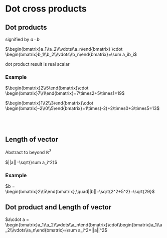 # Dot cross products

## Dot products
signified by $a \cdot b$  

$\begin{bmatrix}a_1\\a_2\\\vdots\\a_n\end{bmatrix} \cdot \begin{bmatrix}b_1\\b_2\\\vdots\\b_n\end{bmatrix}=\sum a_ib_i$  

dot product result is real scalar

### Example  
$\begin{bmatrix}2\\5\end{bmatrix}\cdot \begin{bmatrix}7\\1\end{bmatrix}=7\times2+5\times1=19$  

$\begin{bmatrix}1\\2\\3\end{bmatrix}\cdot \begin{bmatrix}-2\\0\\5\end{bmatrix}=1\times(-2)+2\times0+3\times5=13$  

<br></br>  

## Length of vector  

Abstract to beyond $\mathbb{R}^3$

$||a||=\sqrt{\sum a_i^2}$

### Example  
$b = \begin{bmatrix}2\\5\end{bmatrix},\quad||b||=\sqrt{2^2+5^2}=\sqrt{29}$  

## Dot product and Length of vector

$a\cdot a = \begin{bmatrix}a_1\\a_2\\\vdots\\a_n\end{bmatrix}\cdot\begin{bmatrix}a_1\\a_2\\\vdots\\a_n\end{bmatrix}=\sum a_i^2=||a||^2$  

